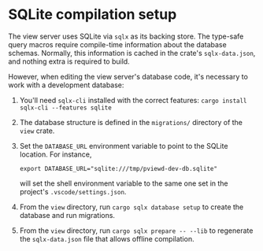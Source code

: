 # SQLite compilation setup

The view server uses SQLite via `sqlx` as its backing store.  The type-safe
query macros require compile-time information about the database schemas.
Normally, this information is cached in the crate's `sqlx-data.json`, and
nothing extra is required to build.

However, when editing the view server's database code, it's necessary to work
with a development database:

1. You'll need `sqlx-cli` installed with the correct features:
`cargo install sqlx-cli --features sqlite`
2. The database structure is defined in the `migrations/` directory of the
`view` crate.
3. Set the `DATABASE_URL` environment variable to point to the SQLite location.
   For instance,

    ```shell
    export DATABASE_URL="sqlite:///tmp/pviewd-dev-db.sqlite"
    ```

    will set the shell environment variable to the same one set in the project's
    `.vscode/settings.json`.
4. From the `view` directory, run `cargo sqlx database setup` to create
the database and run migrations.
5. From the `view` directory, run
`cargo sqlx prepare -- --lib`
to regenerate the `sqlx-data.json` file that allows offline compilation.
